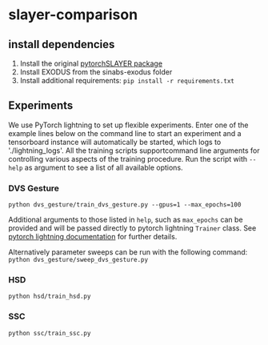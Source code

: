 # slayer-comparison

## install dependencies
1. Install the original [pytorchSLAYER package](https://github.com/bamsumit/slayerPytorch)
2. Install EXODUS from the sinabs-exodus folder
3. Install additional requirements: `pip install -r requirements.txt`

## Experiments
We use PyTorch lightning to set up flexible experiments. Enter one of the example lines below on the command line to start an experiment and a tensorboard instance will automatically be started, which logs to './lightning_logs'. All the training scripts supportcommand line arguments for controlling various aspects of the training procedure. Run the script with `--help` as argument to see a list of all available options.

### DVS Gesture
`python dvs_gesture/train_dvs_gesture.py --gpus=1 --max_epochs=100`

Additional arguments to those listed in `help`, such as `max_epochs` can be provided and will be passed directly to pytorch lightning `Trainer` class. See [pytorch lightning documentation](https://pytorch-lightning.readthedocs.io/en/stable/common/trainer.html) for further details.

Alternatively parameter sweeps can be run with the following command:
`python dvs_gesture/sweep_dvs_gesture.py`

### HSD
`python hsd/train_hsd.py
`
### SSC
`python ssc/train_ssc.py`

